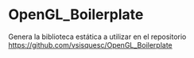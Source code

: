 # OpenGL_Boilerplate

Genera la biblioteca estática a utilizar en el repositorio https://github.com/vsisquesc/OpenGL_Boilerplate
